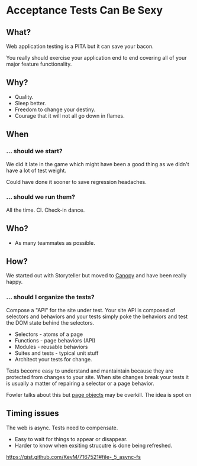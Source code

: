 # Acceptance Tests Can Be Sexy

## What?

Web application testing is a PITA but it can save your bacon.

You really should exercise your application end to end covering all of your major feature functionality.

## Why?

* Quality.
* Sleep better. 
* Freedom to change your destiny. 
* Courage that it will not all go down in flames.

## When 

### ... should we start?

We did it late in the game which might have been a good thing as we didn't have a lot of test weight. 

Could have done it sooner to save regression headaches.

### ... should we run them?

All the time. CI. Check-in dance. 

## Who? 

* As many teammates as possible.

## How? 

We started out with Storyteller but moved to [Canopy](http://lefthandedgoat.github.io/canopy/index.html) and have been really happy.

### ... should I organize the tests?

Compose a "API" for the site under test. Your site API is composed of selectors and behaviors and your tests simply poke the behaviors and test the DOM state behind the selectors. 

* Selectors - atoms of a page
* Functions - page behaviors (API)
* Modules - reusable behaviors 
* Suites and tests - typical <x>unit stuff 
* Architect your tests for change.

Tests become easy to understand and mantaintain because they are protected from changes to your site. When site changes break your tests it is usually a matter of repairing a selector or a page behavior.

Fowler talks about this but [page objects](http://martinfowler.com/bliki/PageObject.html) may be overkill. The idea is spot on 

## Timing issues

The web is async. Tests need to compensate.

* Easy to  wait for things to appear or disappear. 
* Harder to know when exsiting strucutre is done being refreshed.

https://gist.github.com/KevM/7167521#file-_5_async-fs

